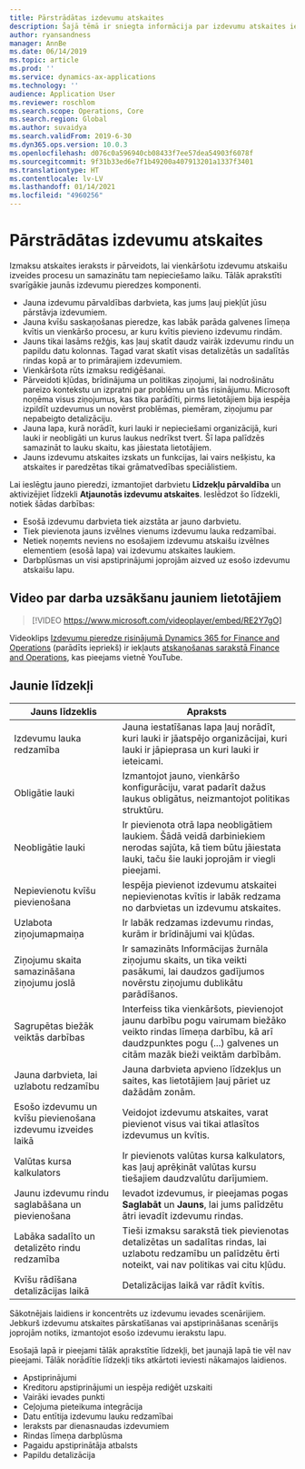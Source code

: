 ```yaml
---
title: Pārstrādātas izdevumu atskaites
description: Šajā tēmā ir sniegta informācija par izdevumu atskaites ieraksta pārveidoto un uzlaboto pieredzi risinājumā Microsoft Dynamics 365 Finance. Jaunā pieredze vienkāršo izdevumu atskaišu izpildīšanas procesu un samazina nepieciešamo laiku.
author: ryansandness
manager: AnnBe
ms.date: 06/14/2019
ms.topic: article
ms.prod: ''
ms.service: dynamics-ax-applications
ms.technology: ''
audience: Application User
ms.reviewer: roschlom
ms.search.scope: Operations, Core
ms.search.region: Global
ms.author: suvaidya
ms.search.validFrom: 2019-6-30
ms.dyn365.ops.version: 10.0.3
ms.openlocfilehash: d076c0a596940cb08433f7ee57dea54903f6078f
ms.sourcegitcommit: 9f31b33ed6e7f1b49200a407913201a1337f3401
ms.translationtype: HT
ms.contentlocale: lv-LV
ms.lasthandoff: 01/14/2021
ms.locfileid: "4960256"
---
```

# <a name="redesigned-expense-reports"></a>Pārstrādātas izdevumu atskaites

Izmaksu atskaites ieraksts ir pārveidots, lai vienkāršotu izdevumu atskaišu izveides procesu un samazinātu tam nepieciešamo laiku. Tālāk aprakstīti svarīgākie jaunās izdevumu pieredzes komponenti.

- Jauna izdevumu pārvaldības darbvieta, kas jums ļauj piekļūt jūsu pārstāvja izdevumiem.
- Jauna kvīšu saskaņošanas pieredze, kas labāk parāda galvenes līmeņa kvītis un vienkāršo procesu, ar kuru kvītis pievieno izdevumu rindām.
- Jauns tikai lasāms režģis, kas ļauj skatīt daudz vairāk izdevumu rindu un papildu datu kolonnas. Tagad varat skatīt visas detalizētās un sadalītās rindas kopā ar to primārajiem izdevumiem.
- Vienkāršota rūts izmaksu rediģēšanai.
- Pārveidoti kļūdas, brīdinājuma un politikas ziņojumi, lai nodrošinātu pareizo kontekstu un izpratni par problēmu un tās risinājumu. Microsoft noņēma visus ziņojumus, kas tika parādīti, pirms lietotājiem bija iespēja izpildīt uzdevumus un novērst problēmas, piemēram, ziņojumu par nepabeigto detalizāciju.
- Jauna lapa, kurā norādīt, kuri lauki ir nepieciešami organizācijā, kuri lauki ir neobligāti un kurus laukus nedrīkst tvert. Šī lapa palīdzēs samazināt to lauku skaitu, kas jāiestata lietotājiem.
- Jauns izdevumu atskaites izskats un funkcijas, lai vairs nešķistu, ka atskaites ir paredzētas tikai grāmatvedības speciālistiem.

Lai ieslēgtu jauno pieredzi, izmantojiet darbvietu **Līdzekļu pārvaldība** un aktivizējiet līdzekli **Atjaunotās izdevumu atskaites**. Ieslēdzot šo līdzekli, notiek šādas darbības:

- Esošā izdevumu darbvieta tiek aizstāta ar jauno darbvietu.
- Tiek pievienota jauns izvēlnes vienums izdevumu lauka redzamībai.
- Netiek noņemts neviens no esošajiem izdevumu atskaišu izvēlnes elementiem (esošā lapa) vai izdevumu atskaites laukiem.
- Darbplūsmas un visi apstiprinājumi joprojām aizved uz esošo izdevumu atskaišu lapu.

## <a name="getting-started-video-for-new-users"></a>Video par darba uzsākšanu jauniem lietotājiem

> [!VIDEO https://www.microsoft.com/videoplayer/embed/RE2Y7gO]

Videoklips [Izdevumu pieredze risinājumā Dynamics 365 for Finance and Operations](https://youtu.be/Ocy-MsTvEE0) (parādīts iepriekš) ir iekļauts [atskaņošanas sarakstā Finance and Operations](https://www.youtube.com/playlist?list=PLcakwueIHoT_SYfIaPGoOhloFoCXiUSyW), kas pieejams vietnē YouTube.

## <a name="new-features"></a>Jaunie līdzekļi

| Jauns līdzeklis | Apraksts |
|---|----|
| Izdevumu lauka redzamība | Jauna iestatīšanas lapa ļauj norādīt, kuri lauki ir jāatspējo organizācijai, kuri lauki ir jāpieprasa un kuri lauki ir ieteicami. |
| Obligātie lauki | Izmantojot jauno, vienkāršo konfigurāciju, varat padarīt dažus laukus obligātus, neizmantojot politikas struktūru. |
| Neobligātie lauki | Ir pievienota otrā lapa neobligātiem laukiem. Šādā veidā darbiniekiem nerodas sajūta, kā tiem būtu jāiestata lauki, taču šie lauki joprojām ir viegli pieejami. |
| Nepievienotu kvīšu pievienošana | Iespēja pievienot izdevumu atskaitei nepievienotas kvītis ir labāk redzama no darbvietas un izdevumu atskaites. |
| Uzlabota ziņojumapmaiņa | Ir labāk redzamas izdevumu rindas, kurām ir brīdinājumi vai kļūdas. |
| Ziņojumu skaita samazināšana ziņojumu joslā| Ir samazināts Informācijas žurnāla ziņojumu skaits, un tika veikti pasākumi, lai daudzos gadījumos novērstu ziņojumu dublikātu parādīšanos. |
| Sagrupētas biežāk veiktās darbības | Interfeiss tika vienkāršots, pievienojot jaunu darbību pogu vairumam biežāko veikto rindas līmeņa darbību, kā arī daudzpunktes pogu (...) galvenes un citām mazāk bieži veiktām darbībām. |
| Jauna darbvieta, lai uzlabotu redzamību | Jauna darbvieta apvieno līdzekļus un saites, kas lietotājiem ļauj pāriet uz dažādām zonām. |
| Esošo izdevumu un kvīšu pievienošana izdevumu izveides laikā | Veidojot izdevumu atskaites, varat pievienot visus vai tikai atlasītos izdevumus un kvītis. |
| Valūtas kursa kalkulators | Ir pievienots valūtas kursa kalkulators, kas ļauj aprēķināt valūtas kursu tiešajiem daudzvalūtu darījumiem. |
| Jaunu izdevumu rindu saglabāšana un pievienošana | Ievadot izdevumus, ir pieejamas pogas **Saglabāt** un **Jauns**, lai jums palīdzētu ātri ievadīt izdevumu rindas. |
| Labāka sadalīto un detalizēto rindu redzamība | Tieši izmaksu sarakstā tiek pievienotas detalizētas un sadalītas rindas, lai uzlabotu redzamību un palīdzētu ērti noteikt, vai nav politikas vai citu kļūdu. |
| Kvīšu rādīšana detalizācijas laikā | Detalizācijas laikā var rādīt kvītis. |

Sākotnējais laidiens ir koncentrēts uz izdevumu ievades scenārijiem. Jebkurš izdevumu atskaites pārskatīšanas vai apstiprināšanas scenārijs joprojām notiks, izmantojot esošo izdevumu ierakstu lapu.

Esošajā lapā ir pieejami tālāk aprakstītie līdzekļi, bet jaunajā lapā tie vēl nav pieejami. Tālāk norādītie līdzekļi tiks atkārtoti ieviesti nākamajos laidienos.

- Apstiprinājumi
- Kreditoru apstiprinājumi un iespēja rediģēt uzskaiti
- Vairāki ievades punkti
- Ceļojuma pieteikuma integrācija
- Datu entītija izdevumu lauku redzamībai
- Ieraksts par dienasnaudas izdevumiem
- Rindas līmeņa darbplūsma
- Pagaidu apstiprinātāja atbalsts
- Papildu detalizācija
